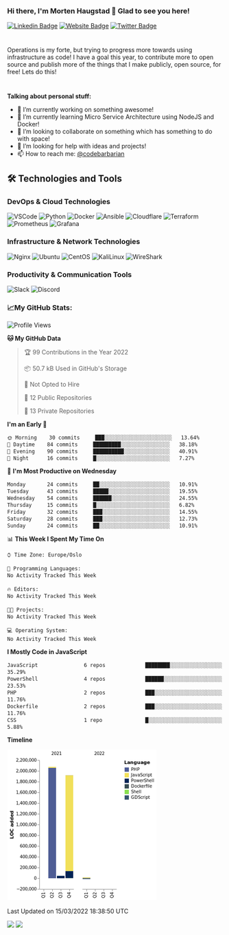 ### Hi there, I'm Morten Haugstad 👋 Glad to see you here!

[![Linkedin Badge](https://img.shields.io/badge/-LinkedIn-0e76a8?style=flat-square&logo=Linkedin&logoColor=white)](https://linkedin.com/in/mortenhaugstad)
[![Website Badge](https://img.shields.io/badge/Website-3b5998?style=flat-square&logo=google-chrome&logoColor=white)](https://codebarbarian.no/)
[![Twitter Badge](https://img.shields.io/badge/-Twitter-00acee?style=flat-square&logo=Twitter&logoColor=white)](https://twitter.com/codebarbarian)
#
Operations is my forte, but trying to progress more towards using infrastructure as code! I have a goal this year, to contribute more to open source and publish more of the things that I make publicly, open source, for free! Lets do this! 
#

**Talking about personal stuff:**
- 🔭 I’m currently working on something awesome!
- 🌱 I’m currently learning Micro Service Architecture using NodeJS and Docker!
- 👯 I’m looking to collaborate on something which has something to do with space! 
- 🤔 I’m looking for help with ideas and projects! 
- 📫 How to reach me: [@codebarbarian](https://twitter.com/codebarbarian)


## 🛠️ Technologies and Tools
### DevOps & Cloud Technologies
<p>
  <img alt="VSCode" src="https://img.shields.io/badge/-VSCode-007ACC?style=flat&logo=visual-studio-code&logoColor=white" /> 
  <img alt="Python" src="https://img.shields.io/badge/-Python-3776AB?style=flat&logo=python&logoColor=white" /> 
  <img alt="Docker" src="https://img.shields.io/badge/-Docker-2496ED?style=flat&logo=docker&logoColor=white" />
  <img alt="Ansible" src="https://img.shields.io/badge/-Ansible-EE0000?style=flat&logo=ansible&logoColor=white" />
  <img alt="Cloudflare" src="https://img.shields.io/badge/-Cloudflare-F38020?style=flat&logo=cloudflare&logoColor=white" /> 
  <img alt="Terraform" src="https://img.shields.io/badge/-Terraform-7B42BC?style=flat&logo=terraform&logoColor=white" />
  <img alt="Prometheus" src="https://img.shields.io/badge/-Prometheus-E6522C?style=flat&logo=prometheus&logoColor=white" />
  <img alt="Grafana" src="https://img.shields.io/badge/-Grafana-F46800?style=flat&logo=grafana&logoColor=white" />
</p>

### Infrastructure & Network Technologies
<p>
  <img alt="Nginx" src="https://img.shields.io/badge/-Nginx-009639?style=flat&logo=nginx&logoColor=white" />
  <img alt="Ubuntu" src="https://img.shields.io/badge/-Ubuntu-E95420?style=flat&logo=ubuntu&logoColor=white" /> 
  <img alt="CentOS" src="https://img.shields.io/badge/-CentOS-262577?style=flat&logo=centos&logoColor=white" /> 
  <img alt="KaliLinux" src="https://img.shields.io/badge/-KaliLinux-557C94?style=flat&logo=kali-linux&logoColor=white" />
  <img alt="WireShark" src="https://img.shields.io/badge/-WireShark-1679A7?style=flat&logo=wireshark&logoColor=white" /> 
</p>

### Productivity & Communication Tools
<p>
  <img alt="Slack" src="https://img.shields.io/badge/-Slack-4A154B?style=flat&logo=slack&logoColor=white" /> 
  <img alt="Discord" src="https://img.shields.io/badge/-Discord-5865F2?style=flat&logo=discord&logoColor=white" />
</p>

### 📈My GitHub Stats:

<!--START_SECTION:waka-->
![Profile Views](http://img.shields.io/badge/Profile%20Views-0-blue)

**🐱 My GitHub Data** 

> 🏆 99 Contributions in the Year 2022
 > 
> 📦 50.7 kB Used in GitHub's Storage 
 > 
> 🚫 Not Opted to Hire
 > 
> 📜 12 Public Repositories 
 > 
> 🔑 13 Private Repositories  
 > 
**I'm an Early 🐤** 

```text
🌞 Morning    30 commits     ███░░░░░░░░░░░░░░░░░░░░░░   13.64% 
🌆 Daytime    84 commits     █████████░░░░░░░░░░░░░░░░   38.18% 
🌃 Evening    90 commits     ██████████░░░░░░░░░░░░░░░   40.91% 
🌙 Night      16 commits     █░░░░░░░░░░░░░░░░░░░░░░░░   7.27%

```
📅 **I'm Most Productive on Wednesday** 

```text
Monday       24 commits     ██░░░░░░░░░░░░░░░░░░░░░░░   10.91% 
Tuesday      43 commits     █████░░░░░░░░░░░░░░░░░░░░   19.55% 
Wednesday    54 commits     ██████░░░░░░░░░░░░░░░░░░░   24.55% 
Thursday     15 commits     █░░░░░░░░░░░░░░░░░░░░░░░░   6.82% 
Friday       32 commits     ███░░░░░░░░░░░░░░░░░░░░░░   14.55% 
Saturday     28 commits     ███░░░░░░░░░░░░░░░░░░░░░░   12.73% 
Sunday       24 commits     ██░░░░░░░░░░░░░░░░░░░░░░░   10.91%

```


📊 **This Week I Spent My Time On** 

```text
⌚︎ Time Zone: Europe/Oslo

💬 Programming Languages: 
No Activity Tracked This Week

🔥 Editors: 
No Activity Tracked This Week

🐱‍💻 Projects: 
No Activity Tracked This Week

💻 Operating System: 
No Activity Tracked This Week

```

**I Mostly Code in JavaScript** 

```text
JavaScript               6 repos             ████████░░░░░░░░░░░░░░░░░   35.29% 
PowerShell               4 repos             ██████░░░░░░░░░░░░░░░░░░░   23.53% 
PHP                      2 repos             ███░░░░░░░░░░░░░░░░░░░░░░   11.76% 
Dockerfile               2 repos             ███░░░░░░░░░░░░░░░░░░░░░░   11.76% 
CSS                      1 repo              █░░░░░░░░░░░░░░░░░░░░░░░░   5.88%

```


**Timeline**

![Chart not found](https://raw.githubusercontent.com/CodeBarbarian/CodeBarbarian/main/charts/bar_graph.png) 


 Last Updated on 15/03/2022 18:38:50 UTC
<!--END_SECTION:waka-->

<p>
  <img height="180em" src="https://github-readme-stats.vercel.app/api?username=codebarbarian&show_icons=true&hide_border=true&&count_private=true&include_all_commits=true" />
  <img height="180em" src="https://github-readme-stats.vercel.app/api/top-langs/?username=codebarbarian&exclude_repo=KNN-Image-Classification&show_icons=true&hide_border=true&layout=compact&langs_count=8"/>
</p>
